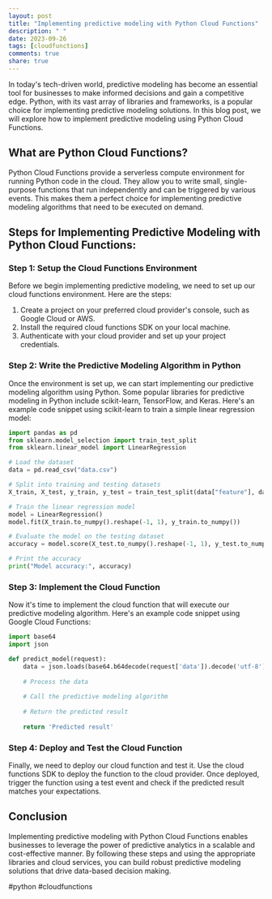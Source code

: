 ```yaml
---
layout: post
title: "Implementing predictive modeling with Python Cloud Functions"
description: " "
date: 2023-09-26
tags: [cloudfunctions]
comments: true
share: true
---
```


In today's tech-driven world, predictive modeling has become an essential tool for businesses to make informed decisions and gain a competitive edge. Python, with its vast array of libraries and frameworks, is a popular choice for implementing predictive modeling solutions. In this blog post, we will explore how to implement predictive modeling using Python Cloud Functions.

## What are Python Cloud Functions?

Python Cloud Functions provide a serverless compute environment for running Python code in the cloud. They allow you to write small, single-purpose functions that run independently and can be triggered by various events. This makes them a perfect choice for implementing predictive modeling algorithms that need to be executed on demand.

## Steps for Implementing Predictive Modeling with Python Cloud Functions:

### Step 1: Setup the Cloud Functions Environment

Before we begin implementing predictive modeling, we need to set up our cloud functions environment. Here are the steps:

1. Create a project on your preferred cloud provider's console, such as Google Cloud or AWS.
2. Install the required cloud functions SDK on your local machine.
3. Authenticate with your cloud provider and set up your project credentials.

### Step 2: Write the Predictive Modeling Algorithm in Python

Once the environment is set up, we can start implementing our predictive modeling algorithm using Python. Some popular libraries for predictive modeling in Python include scikit-learn, TensorFlow, and Keras. Here's an example code snippet using scikit-learn to train a simple linear regression model:

```python
import pandas as pd
from sklearn.model_selection import train_test_split
from sklearn.linear_model import LinearRegression

# Load the dataset
data = pd.read_csv("data.csv")

# Split into training and testing datasets
X_train, X_test, y_train, y_test = train_test_split(data["feature"], data["target"], test_size=0.2)

# Train the linear regression model
model = LinearRegression()
model.fit(X_train.to_numpy().reshape(-1, 1), y_train.to_numpy())

# Evaluate the model on the testing dataset
accuracy = model.score(X_test.to_numpy().reshape(-1, 1), y_test.to_numpy())

# Print the accuracy
print("Model accuracy:", accuracy)
```

### Step 3: Implement the Cloud Function

Now it's time to implement the cloud function that will execute our predictive modeling algorithm. Here's an example code snippet using Google Cloud Functions:

```python
import base64
import json

def predict_model(request):
    data = json.loads(base64.b64decode(request['data']).decode('utf-8'))
    
    # Process the data
    
    # Call the predictive modeling algorithm
    
    # Return the predicted result
    
    return 'Predicted result'

```

### Step 4: Deploy and Test the Cloud Function

Finally, we need to deploy our cloud function and test it. Use the cloud functions SDK to deploy the function to the cloud provider. Once deployed, trigger the function using a test event and check if the predicted result matches your expectations.

## Conclusion

Implementing predictive modeling with Python Cloud Functions enables businesses to leverage the power of predictive analytics in a scalable and cost-effective manner. By following these steps and using the appropriate libraries and cloud services, you can build robust predictive modeling solutions that drive data-based decision making.

#python #cloudfunctions
